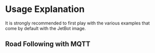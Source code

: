 # Usage Explanation

It is strongly recommended to first play with the various examples that come by default with the JetBot image.

## Road Following with MQTT 

